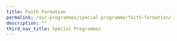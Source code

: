 ```yaml
---
title: Faith Formation
permalink: /our-programmes/special-programme/faith-formation/
description: ""
third_nav_title: Special Programmes
---
```

